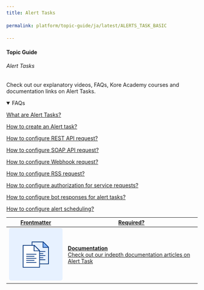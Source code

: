 ```yaml
---
title: Alert Tasks

permalink: platform/topic-guide/ja/latest/ALERTS_TASK_BASIC

---
```

#### Topic Guide
###### Alert Tasks

  Check out our explanatory videos, FAQs, Kore Academy courses and documentation links on Alert Tasks.


<details open>
  <summary>FAQs
  </summary>

  <a class="doc-link" target="_blank" href="https://developer.kore.ai/docs/bots/bot-builder-tool/alert/notification-tasks/">
 
  What are Alert Tasks?

</a>

<a class="doc-link" target="_blank" href="https://developer.kore.ai/docs/bots/bot-builder-tool/alert/notification-tasks/">
 
  How to create an Alert task?

</a>


<a class="doc-link" target="_blank" href="https://developer.kore.ai/docs/bots/bot-builder-tool/alert/notification-tasks/#API_Request">
 
  How to configure REST API request?

</a>


<a class="doc-link" target="_blank" href="https://developer.kore.ai/docs/bots/bot-builder-tool/alert/notification-tasks/#API_Request">

  How to configure SOAP API request?

</a>

<a class="doc-link" target="_blank" href="https://developer.kore.ai/docs/bots/bot-builder-tool/alert/notification-tasks/#API_Request">

  How to configure Webhook request?

</a>

<a class="doc-link" target="_blank" href="https://developer.kore.ai/docs/bots/bot-builder-tool/alert/notification-tasks/#API_Request">

 How to configure RSS request?

</a>

<a class="doc-link" target="_blank" href="https://developer.kore.ai/docs/bots/bot-builder-tool/alert/notification-tasks/#Authorization">

  How to configure authorization for service requests?

</a>

<a class="doc-link" target="_blank" href="https://developer.kore.ai/docs/bots/bot-builder-tool/alert/notification-tasks/#Bot_Response">

  How to configure bot responses for alert tasks?

</a>

<a class="doc-link" target="_blank" href="https://developer.kore.ai/docs/bots/bot-builder-tool/alert/notification-tasks/#Alert_Settings">

How to configure alert scheduling?

</a>


</details>


<a class="doc-link" target="_blank" href="https://developer.kore.ai/docs/bots/bot-builder-tool/alert/notification-tasks/">
 

| Frontmatter | Required? |
|-------------|-------------|
| ![alt text](images/docIcon.svg "Title") | **Documentation**  <br /> Check out our indepth documentation articles on Alert Task | 


</a>
